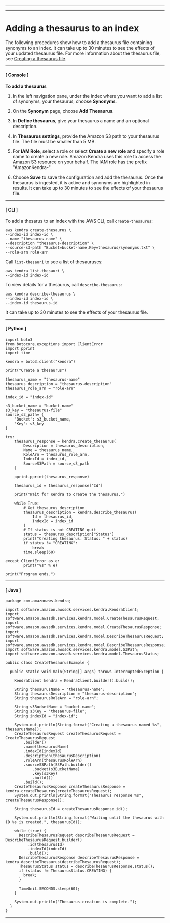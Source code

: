 --------

--------

# Adding a thesaurus to an index<a name="index-synonyms-adding-thesaurus-file"></a>

The following procedures show how to add a thesaurus file containing synonyms to an index\. It can take up to 30 minutes to see the effects of your updated thesaurus file\. For more information about the thesaurus file, see [Creating a thesaurus file](index-synonyms-creating-thesaurus-file.md)\. 

------
#### [ Console ]

**To add a thesaurus**

1. In the left navigation pane, under the index where you want to add a list of synonyms, your thesaurus, choose **Synonyms**\. 

1. On the **Synonym** page, choose **Add Thesaurus**\. 

1. In **Define thesaurus**, give your thesaurus a name and an optional description\.

1. In **Thesaurus settings**, provide the Amazon S3 path to your thesaurus file\. The file must be smaller than 5 MB\.

1. For **IAM Role**, select a role or select **Create a new role** and specify a role name to create a new role\. Amazon Kendra uses this role to access the Amazon S3 resource on your behalf\. The IAM role has the prefix "AmazonKendra\-"\. 

1. Choose **Save** to save the configuration and add the thesaurus\. Once the thesaurus is ingested, it is active and synonyms are highlighted in results\. It can take up to 30 minutes to see the effects of your thesaurus file\. 

------
#### [ CLI ]

To add a thesarus to an index with the AWS CLI, call `create-thesaurus`: 

```
aws kendra create-thesaurus \
--index-id index-id \
--name "thesaurus-name" \
--description "thesaurus-description" \
--source-s3-path "Bucket=bucket-name,Key=thesaurus/synonyms.txt" \
--role-arn role-arn
```

Call `list-thesauri` to see a list of thesauruses:

```
aws kendra list-thesauri \
--index-id index-id
```

To view details for a thesaurus, call `describe-thesaurus`:

```
aws kendra describe-thesaurus \
--index-id index-id \
--index-id thesaurus-id
```

It can take up to 30 minutes to see the effects of your thesaurus file\.

------
#### [ Python ]

```
import boto3
from botocore.exceptions import ClientError
import pprint
import time

kendra = boto3.client("kendra")

print("Create a thesaurus")

thesaurus_name = "thesaurus-name"
thesaurus_description = "thesaurus-description"
thesaurus_role_arn = "role-arn"

index_id = "index-id"

s3_bucket_name = "bucket-name"
s3_key = "thesaurus-file"
source_s3_path= {
    'Bucket': s3_bucket_name,
    'Key': s3_key
}

try:
    thesaurus_response = kendra.create_thesaurus(
        Description = thesaurus_description,
        Name = thesaurus_name,
        RoleArn = thesaurus_role_arn,
        IndexId = index_id,
        SourceS3Path = source_s3_path
    )

    pprint.pprint(thesaurus_response)

    thesaurus_id = thesaurus_response["Id"]

    print("Wait for Kendra to create the thesaurus.")

    while True:
        # Get thesaurus description
        thesaurus_description = kendra.describe_thesaurus(
            Id = thesaurus_id,
            IndexId = index_id
        )
        # If status is not CREATING quit
        status = thesaurus_description["Status"]
        print("Creating thesaurus. Status: " + status)
        if status != "CREATING":
            break
        time.sleep(60)

except ClientError as e:
        print("%s" % e)

print("Program ends.")
```

------
#### [ Java ]

```
package com.amazonaws.kendra;

import software.amazon.awssdk.services.kendra.KendraClient;
import software.amazon.awssdk.services.kendra.model.CreateThesaurusRequest;
import software.amazon.awssdk.services.kendra.model.CreateThesaurusResponse;
import software.amazon.awssdk.services.kendra.model.DescribeThesaurusRequest;
import software.amazon.awssdk.services.kendra.model.DescribeThesaurusResponse;
import software.amazon.awssdk.services.kendra.model.S3Path;
import software.amazon.awssdk.services.kendra.model.ThesaurusStatus;

public class CreateThesaurusExample {

  public static void main(String[] args) throws InterruptedException {

    KendraClient kendra = KendraClient.builder().build();

    String thesaurusName = "thesaurus-name";
    String thesaurusDescription = "thesaurus-description";
    String thesaurusRoleArn = "role-arn";

    String s3BucketName = "bucket-name";
    String s3Key = "thesaurus-file";
    String indexId = "index-id";

    System.out.println(String.format("Creating a thesaurus named %s", thesaurusName));
    CreateThesaurusRequest createThesaurusRequest = CreateThesaurusRequest
        .builder()
        .name(thesaurusName)
        .indexId(indexId)
        .description(thesaurusDescription)
        .roleArn(thesaurusRoleArn)
        .sourceS3Path(S3Path.builder()
            .bucket(s3BucketName)
            .key(s3Key)
            .build())
        .build();
    CreateThesaurusResponse createThesaurusResponse = kendra.createThesaurus(createThesaurusRequest);
    System.out.println(String.format("Thesaurus response %s", createThesaurusResponse));

    String thesaurusId = createThesaurusResponse.id();

    System.out.println(String.format("Waiting until the thesaurus with ID %s is created.", thesaurusId));

    while (true) {
      DescribeThesaurusRequest describeThesaurusRequest = DescribeThesaurusRequest.builder()
          .id(thesaurusId)
          .indexId(indexId)
          .build();
      DescribeThesaurusResponse describeThesaurusResponse = kendra.describeThesaurus(describeThesaurusRequest);
      ThesaurusStatus status = describeThesaurusResponse.status();
      if (status != ThesaurusStatus.CREATING) {
        break;
      }

      TimeUnit.SECONDS.sleep(60);
    }

    System.out.println("Thesaurus creation is complete.");
  }
}
```

------